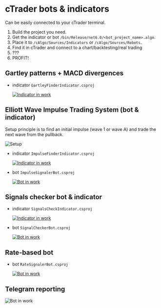 # cTrader bots & indicators
Can be easily connected to your cTrader terminal.
1. Build the project you need.
2. Get the indicator or bot `/bin/Release/net6.0/<bot_project_name>.algo`.
3. Place it to `/cAlgo/Sources/Indicators` or `/cAlgo/Sources/Robots`.
4. Find it in cTrader and connect to a chart/backtesting/real trading
5. ???
6. PROFIT!

## Gartley patterns + MACD divergences
- indicator `GartleyFinderIndicator.csproj`

    [ ![Indicator in work](images/gartleyInd_preview.png) ](images/gartleyInd.png)

## Elliott Wave Impulse Trading System (bot & indicator)
Setup principle is to find an initial impulse (wave 1 or wave A) and trade the next wave from the pullback.

![Setup](images/ew_setup.png)

- indicator `ImpulseFinderIndicator.csproj`

    [ ![Indicator in work](images/impulseFinderInd_preview.png) ](images/impulseFinderInd.png)

- bot `ImpulseSignalerBot.csproj`

    [ ![Bot in work](images/impulseFinderBot_preview.png) ](images/impulseFinderBot.png)

## Signals checker bot & indicator
- indicator `SignalsCheckIndicator.csproj`

    [ ![Indicator in work](images/signalsCheckerInd_preview.png) ](images/signalsCheckerInd.png)

- bot `SignalCheckerBot.csproj`

    [ ![Bot in work](images/signalsCheckerBot_preview.png) ](images/signalsCheckerBot.png)

## Rate-based bot
- bot `RateSignalerBot.csproj`

    [ ![Bot in work](images/rateSignalerBot_preview.png) ](images/rateSignalerBot.png)

## Telegram reporting

![Bot in work](images/telegramSignalsBot.png)

